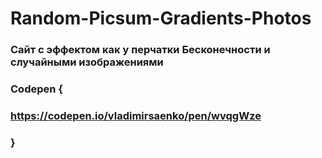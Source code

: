 # Random-Picsum-Gradients-Photos

### Сайт с эффектом как у перчатки Бесконечности и случайными изображениями

### Codepen {

### https://codepen.io/vladimirsaenko/pen/wvqgWze 

### }
